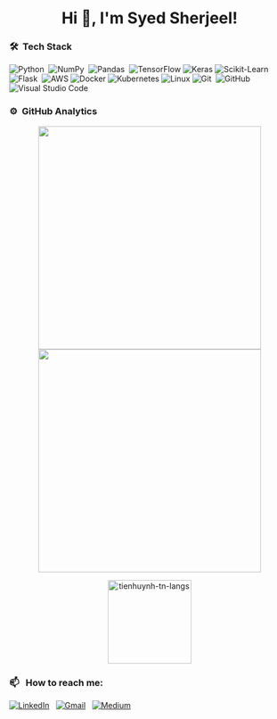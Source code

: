 <h1 align="center">Hi 👋, I'm Syed Sherjeel!</h1>


### 🛠 &nbsp;Tech Stack

![Python](https://img.shields.io/badge/-Python-05122A?style=flat&logo=python)&nbsp;
![NumPy](https://img.shields.io/badge/numpy%20-%23013243.svg?&style=flat&logo=numpy&logoColor=white)&nbsp;
![Pandas](https://img.shields.io/badge/pandas%20-%23150458.svg?&style=flat&logo=pandas&logoColor=white)&nbsp;
![TensorFlow](https://img.shields.io/badge/-TensorFlow-000?&logo=TensorFlow)
![Keras](https://img.shields.io/badge/-Keras-333333?style=flat&logo=keras&logoColor=f73636)
![Scikit-Learn](https://img.shields.io/badge/-sklearn-333333?style=flat&logo=scikitlearn)
![Flask](https://img.shields.io/badge/-Flask-05122A?style=flat&logo=flask)&nbsp;
![AWS](https://img.shields.io/badge/-AWS-05122A?&logo=Amazon-AWS&logoColor=F90)
![Docker](https://img.shields.io/badge/-Docker-05122A?&logo=Docker)
![Kubernetes](https://img.shields.io/badge/-Kubernetes-05122A?&logo=Kubernetes)
![Linux](https://img.shields.io/badge/-Linux-05122A?&logo=Linux)
![Git](https://img.shields.io/badge/-Git-05122A?style=flat&logo=git)&nbsp;
![GitHub](https://img.shields.io/badge/-GitHub-05122A?style=flat&logo=github)&nbsp;
![Visual Studio Code](https://img.shields.io/badge/-Visual%20Studio%20Code-05122A?style=flat&logo=visual-studio-code&logoColor=007ACC)&nbsp;

### ⚙️ &nbsp;GitHub Analytics
<p align = "center">
  <img src = "https://github-readme-stats.vercel.app/api?username=Syed-Sherjeel&show_icons=true&theme=bear" width = 400>
  <img src = "https://github-readme-streak-stats.herokuapp.com?user=Syed-Sherjeel&theme=dark&hide_border=true" width = 400>
</p>
<div align="center">
<img height="150em" src="https://github-readme-stats.vercel.app/api/top-langs/?username=Syed-Sherjeel&layout=compact&show_icon=true&theme=algolia" alt="tienhuynh-tn-langs"/>
</div>

### 📫 &nbsp; How to reach me:

<a href="https://www.linkedin.com/in/syed-sherjeel/"><img alt="LinkedIn" src="https://img.shields.io/badge/linkedin%20-%230077B5.svg?&style=flat&logo=linkedin&logoColor=white"/></a> &nbsp;
<a href="mailto:sherjeelhashmi@gmail.com"><img alt="Gmail" src="https://img.shields.io/badge/Gmail-D14836?style=flat&logo=gmail&logoColor=white" /></a> &nbsp;
<a href="https://syed-sherjeel.medium.com/"><img alt="Medium" src = "https://img.shields.io/badge/Medium-12100E?style=for-the-badge&logo=medium&logoColor=white"/></a>&nbsp;
